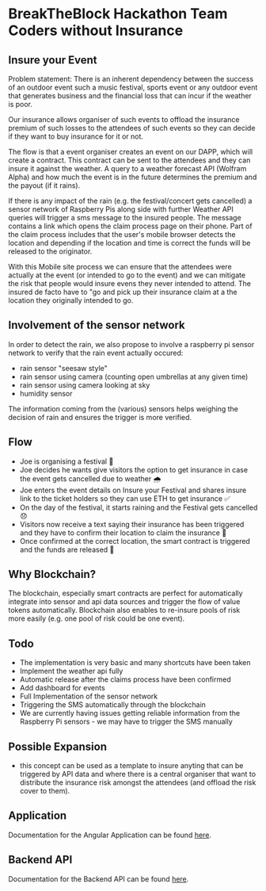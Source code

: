 # BreakTheBlock Hackathon Team Coders without Insurance

## Insure your Event

Problem statement: There is an inherent dependency between the success of an outdoor event such a music festival, sports event or any outdoor event that generates business and the financial loss that can incur if the weather is poor.

Our insurance allows organiser of such events to offload the insurance premium of such losses to the attendees of such events so they can decide if they want to buy insurance for it or not.

The flow is that a event organiser creates an event on our DAPP, which will create a contract. This contract can be sent to the attendees and they can insure it against the weather. A  query to a weather forecast API (Wolfram Alpha) and how much the event is in the future determines the premium and the payout (if it rains).

If there is any impact of the rain (e.g. the festival/concert gets cancelled) a sensor network of Raspberry Pis along side with further Weather API queries will trigger a sms message to the insured people. The message contains a link which opens the claim process page on their phone. Part of the claim process includes that the user's mobile browser detects the location and depending if the location and time is correct the funds will be released to the originator.

With this Mobile site process we can ensure that the attendees were actually at the event (or intended to go to the event) and we can mitigate the risk that people would insure evens they never intended to attend. The insured de facto have to "go and pick up their insurance claim at a the location they originally intended to go.

## Involvement of the sensor network
In order to detect the rain, we also propose to involve a raspberry pi sensor network to verify that the rain event actually occured:

- rain sensor "seesaw style"
- rain sensor using camera (counting open umbrellas at any given time)
- rain sensor using camera looking at sky
- humidity sensor

The information coming from the (various) sensors helps weighing the decision of rain and ensures the trigger is more verified.

## Flow

- Joe is organising a festival 🎉
- Joe decides he wants give visitors the option to get insurance in case the event gets cancelled due to weather 🌧️
- Joe enters the event details on Insure your Festival and shares insure link to the ticket holders so they can use ETH to get insurance ✅
- On the day of the festival, it starts raining and the Festival gets cancelled 😞
- Visitors now receive a text saying their insurance has been triggered and they have to confirm their location to claim the insurance 📱
- Once confirmed at the correct location, the smart contract is triggered and the funds are released 💸

## Why Blockchain?

The blockchain, especially smart contracts are perfect for automatically integrate into sensor and api data sources and trigger the flow of value tokens automatically. Blockchain also enables to re-insure pools of risk more easily (e.g. one pool of risk could be one event).


## Todo

- The implementation is very basic and many shortcuts have been taken
- Implement the weather api fully
- Automatic release after the claims process have been confirmed
- Add dashboard for events
- Full Implementation of the sensor network
- Triggering the SMS automatically through the blockchain
- We are currently having issues getting reliable information from the Raspberry Pi sensors - we may have to trigger the SMS manually

## Possible Expansion

- this concept can be used as a template to insure anyting that can be triggered by API data and where there is a central organiser that want to distribute the insurance risk amongst the attendees (and offload the risk cover to them).

## Application
Documentation for the Angular Application can be found [here](./application/README.md).

## Backend API
Documentation for the Backend API can be found [here](./application/README.md).
